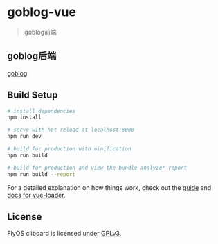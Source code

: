 # goblog-vue

> goblog前端

## goblog后端

[goblog](https://github.com/1377195627/goblog.git)

## Build Setup

``` bash
# install dependencies
npm install

# serve with hot reload at localhost:8080
npm run dev

# build for production with minification
npm run build

# build for production and view the bundle analyzer report
npm run build --report
```

For a detailed explanation on how things work, check out the [guide](http://vuejs-templates.github.io/webpack/) and [docs for vue-loader](http://vuejs.github.io/vue-loader).

## License

FlyOS cliboard is licensed under [GPLv3](LICENSE).
